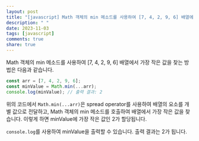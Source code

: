 ```yaml
---
layout: post
title: "[javascript] Math 객체의 min 메소드를 사용하여 [7, 4, 2, 9, 6] 배열에서 가장 작은 값을 찾는 방법은 무엇인가요?"
description: " "
date: 2023-11-03
tags: [javascript]
comments: true
share: true
---
```

Math 객체의 min 메소드를 사용하여 [7, 4, 2, 9, 6] 배열에서 가장 작은 값을 찾는 방법은 다음과 같습니다.

```javascript
const arr = [7, 4, 2, 9, 6];
const minValue = Math.min(...arr);
console.log(minValue); // 출력 결과: 2
```

위의 코드에서 `Math.min(...arr)`은 spread operator를 사용하여 배열의 요소를 개별 값으로 전달하고, Math 객체의 min 메소드를 호출하여 배열에서 가장 작은 값을 찾습니다. 이렇게 하면 minValue에 가장 작은 값인 2가 할당됩니다.

`console.log`를 사용하여 minValue을 출력할 수 있습니다. 출력 결과는 2가 됩니다.